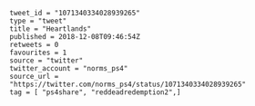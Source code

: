 ```
tweet_id = "1071340334028939265"
type = "tweet"
title = "Heartlands"
published = 2018-12-08T09:46:54Z
retweets = 0
favourites = 1
source = "twitter"
twitter_account = "norms_ps4"
source_url = "https://twitter.com/norms_ps4/status/1071340334028939265"
tag = [ "ps4share", "reddeadredemption2",]
```

<p class='image'><img src='http://mnf.m17s.net/2018/12/08/Dt4qWtiXgAAEiGx.jpg' alt=''></p>

